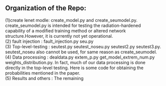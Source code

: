 ## Organization of the Repo:  
  (1)create lenet modle: create_model.py and create_seumodel.py. create_seumodel.py is intended for testing the radiation-hardened capability of a modified training method or altered network structure.However, it is currently not yet operational.  
  (2)  fault injection : fault_injection.py seu.py  
  (3)  Top-level-testing : seutest.py seutest_noseu.py seutest2.py seutest3.py. seutest_noseu also cannot be used, for same reason as create_seumodel.  
  (4) Data processing : dealdata.py  extem_p.py get_model_extrem_num.py weights_distribution.py.  In fact, much of our data processing is done directly in the top-level  testing. Here is some code for obtaining the probabilities mentioned in the paper.  
  (5)  Results and others : The remaining  
